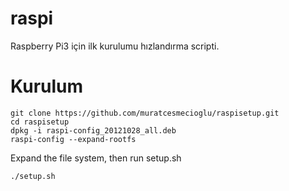 # raspi
Raspberry Pi3 için ilk kurulumu hızlandırma scripti.

# Kurulum

    git clone https://github.com/muratcesmecioglu/raspisetup.git
    cd raspisetup
    dpkg -i raspi-config_20121028_all.deb 
    raspi-config --expand-rootfs

Expand the file system, then run setup.sh

    ./setup.sh

